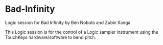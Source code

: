 # Bad-Infinity
Logic session for Bad Infinity by Ben Nobuto and Zubin Kanga

This Logic session is for the control of a Logic sampler instrument using the TouchKeys hardware/software to bend pitch. 
